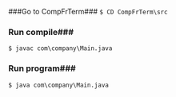 ###Go to CompFrTerm###
`$ CD CompFrTerm\src`
### Run compile###
`$ javac com\company\Main.java`
### Run program###
`$ java com\company\Main.java`